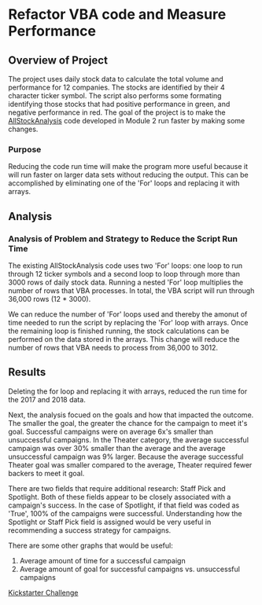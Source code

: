 # Refactor VBA code and Measure Performance

## Overview of Project
The project uses daily stock data to calculate the total volume and performance for 12 companies. The stocks are identified by their 4 character ticker symbol. The script also performs some formating identifying those stocks that had positive performance in green, and negative performance in red. The goal of the project is to make the [AllStockAnalysis](https://github.com/ryanmorin/stock-analysis/blob/main/AllStockAnalysis) code developed in Module 2 run faster by making some changes.

### Purpose
Reducing the code run time will make the program more useful because it will run faster on larger data sets without reducing the output. This can be accomplished by eliminating one of the 'For' loops and replacing it with arrays.

## Analysis

### Analysis of Problem and Strategy to Reduce the Script Run Time
The existing AllStockAnalysis code uses two 'For' loops: one loop to run through 12 ticker symbols and a second loop to loop through more than 3000 rows of daily stock data.  Running a nested 'For' loop multiplies the number of rows that VBA processes. In total, the VBA script will run through 36,000 rows (12 * 3000).  

We can reduce the number of 'For' loops used and thereby the amonut of time needed to run the script by replacing the 'For' loop with arrays. Once the remaining loop is finished running, the stock calculations can be performed on the data stored in the arrays. This change will reduce the number of rows that VBA needs to process from 36,000 to 3012. 

## Results

Deleting the for loop and replacing it with arrays, reduced the run time for the 2017 and 2018 data.



Next, the analysis focued on the goals and how that impacted the outcome. The smaller the goal, the greater the chance for the campaign to meet it's goal. Successful campaigns were on average 6x's smaller than unsuccessful campaigns. In the Theater category, the average successful campaign was over 30% smaller than the average and the average unsuccessful campaign was 9% larger. Because the average successful Theater goal was smaller compared to the average, Theater required fewer backers to meet it goal. 

There are two fields that require additional research: Staff Pick and Spotlight. Both of these fields appear to be closely associated with a campaign's success. In the case of Spotlight, if that field was coded as 'True', 100% of the campaigns were successful. Understanding how the Spotlight or Staff Pick field is assigned would be very useful in recommending a success strategy for campaigns. 
   
There are some other graphs that would be useful:
   1. Average amount of time for a successful campaign
   2. Average amount of goal for successful campaigns vs. unsuccessful campaigns




[Kickstarter Challenge](https://github.com/ryanmorin/kickstarter_analysis/blob/main/kickstarter_challenge.zip)
